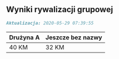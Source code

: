 ## Wyniki rywalizacji grupowej

```markdown
Aktualizacja: 2020-05-29 07:39:55
```

Drużyna A | Jeszcze bez nazwy
------------ | -------------
 40 KM | 32 KM
